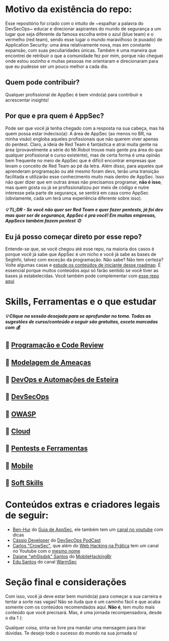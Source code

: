 # Motivo da existência do repo:
Esse repositório foi criado com o intuito de ~espalhar a palavra do DevSecOps~ educar e direcionar aspirantes do mundo de segurança a um lugar que seja diferente da famosa escolha entre o azul (blue team) e o vermelho (red team), sendo esse lugar o mundo maravilhoso (e puxado) de Application Security: uma área relativamente nova, mas em constante expansão, com suas peculiaridades únicas. Também é uma maneira que encontrei de retribuir o que a comunidade fez por mim, porque não cheguei onde estou sozinho e muitas pessoas me orientaram e direcionaram para que eu pudesse ser um pouco melhor a cada dia.

## Quem pode contribuir?
Qualquer profissional de AppSec é bem vindo(a) para contribuir e acrescentar insights!

## Por que e pra quem é AppSec?
Pode ser que você já tenha chegado com a resposta na sua cabeça, mas há quem possa estar indeciso(a): A área de AppSec (ao menos no BR, na minha visão) engloba aqueles profissionais que não querem viver apenas do pentest. Claro, a ideia de Red Team é fantástica e atrai muita gente na área (provavelmente a série do Mr.Robot trouxe mais gente pra área do que qualquer profissional e curso existente), mas de certa forma é uma opinão bem frequente no meio de AppSec que é difícil encontrar empresas que levam o conceito de Red Team ao pé da letra. Além disso, para aqueles que aprenderam programação ou até mesmo foram devs, terão uma transição facilitada e utilizarão esse conhecimento muito mais dentro de AppSec. Isso não quer dizer que em outras áreas não precisamos programar, **não é isso**, mas quem gosta ou já se profissionalizou por meio de código e nutre interesse pela parte de segurança, se sentirá em casa como AppSec (obviamente, cada um terá uma experiência diferente sobre isso).

##### 💡 TL;DR - Se você não quer ser Red Team e quer fazer pentests, já foi dev mas quer ser de segurança, AppSec é pra você! Em muitas empresas, AppSecs também fazem pentest :D

## Eu já posso começar direto por esse repo? 
Entende-se que, se você chegou até esse repo, na maioria dos casos é porque você já sabe que AppSec é um nicho e você já sabe as bases de SegInfo, talvez com exceção da programação. Não sabe? Não tem certeza? Volte algumas casas e [estude os conteúdos de iniciante desse roadmap](https://meninadecybersec.notion.site/Iniciando-em-Cybersecurity-e-Seguran-a-da-Informa-o-cfe02d5ac2b74576b315083387894890). É essencial porque muitos conteúdos aqui só farão sentido se você tiver as bases já estabelecidas. Você também pode complementar com [esse repo aqui](https://github.com/arthurspk/guiadecybersecurity)

# Skills, Ferramentas e o que estudar 

##### 💡 Clique na sessão desejada para se aprofundar no tema. Todas as sugestões de curso/conteúdo a seguir são gratuitas, exceto marcadas com 💰

## 🔗 [Programação e Code Review](https://github.com/PedroKetzer/roadmap-appsecbr/blob/main/Programa%C3%A7%C3%A3o%20e%20Code%20Review/Iniciando.md)

## 🔗 [Modelagem de Ameaças](https://github.com/PedroKetzer/roadmap-appsecbr/tree/main/Modelagem%20de%20Amea%C3%A7as)

## 🔗 [DevOps e Automações de Esteira](https://github.com/PedroKetzer/roadmap-appsecbr/blob/main/DevOps%20e%20Automa%C3%A7%C3%B5es%20de%20Esteira/Iniciando.md)

## 🔗 [DevSecOps](https://github.com/PedroKetzer/roadmap-appsecbr/blob/main/DevSecOps/Iniciando.md)

## 🔗 [OWASP](https://github.com/PedroKetzer/roadmap-appsecbr/blob/main/OWASP/Iniciando.md)

## 🔗 [Cloud](https://github.com/PedroKetzer/roadmap-appsecbr/blob/main/Cloud/Iniciando.md)
  
## 🔗 [Pentests e Ferramentas](https://github.com/PedroKetzer/roadmap-appsecbr/blob/main/Pentests%20e%20Ferramentas/Iniciando.md)

## 🔗 [Mobile](https://github.com/PedroKetzer/roadmap-appsecbr/blob/main/Mobile/Iniciando.md)

## 🔗 [Soft Skills](https://github.com/PedroKetzer/roadmap-appsecbr/blob/main/Soft%20Skills/Iniciando.md)

# Conteúdos extras e criadores legais de seguir:
- [Ben-Hur](https://twitter.com/guiadeappsec) do [Guia de AppSec](https://www.guiadeappsec.com.br/), ele também tem um [canal no youtube](https://www.youtube.com/@GuiadeAppSec) com dicas
- [Cássio Developer](https://cassiodeveloper.com.br/) do [DevSecOps PodCast](https://www.youtube.com/@CassioBatistaPereira)
- [Carlos "CrowSec"](https://www.instagram.com/carlos.crowsec/), que além do [Web Hacking na Prática](https://app.hackingclub.com) tem um canal no Youtube com o [mesmo nome](https://www.youtube.com/@CarlosVieiraCrowSec)
- [Daiane "wh0isdxk" Santos](https://www.instagram.com/wh0isdxk/) do [MobileHackingBr](https://www.instagram.com/mobilehackingbr/)
- [Edu Santos](https://www.instagram.com/edusantos.official/) do canal [WarmSec](https://www.youtube.com/@edusantos.official)

# Seção final e considerações
Com isso, você já deve estar bem munido(a) para começar a sua carreira e tentar a sorte nas vagas! Não se iluda que é um caminho fácil e que acaba somente com os conteúdos recomendados aqui. **Não é**, tem muito mais conteúdo que você precisará. Mas, é uma jornada recompensadora, desde o dia 1 (:

Qualquer coisa, sinta-se livre pra mandar uma mensagem para tirar dúvidas. Te desejo todo o sucesso do mundo na sua jornada o/
